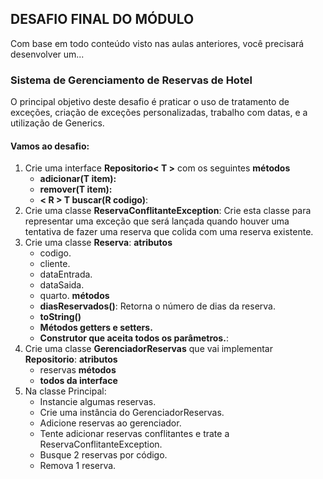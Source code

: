 ## DESAFIO FINAL DO MÓDULO
Com base em todo conteúdo visto nas aulas anteriores, você precisará desenvolver um...

### Sistema de Gerenciamento de Reservas de Hotel
O principal objetivo deste desafio é praticar o uso de tratamento de exceções, criação de exceções personalizadas, trabalho com datas, e a utilização de Generics.

#### Vamos ao desafio:
1. Crie uma interface **Repositorio< T >** com os seguintes
   **métodos**
    * **adicionar(T item):**
    * **remover(T item):**
    * **< R > T buscar(R codigo)**:
2. Crie uma classe **ReservaConflitanteException**: Crie esta classe para representar uma exceção que será lançada quando houver uma tentativa de fazer uma reserva que colida com uma reserva existente.
3. Crie uma classe **Reserva**:
   **atributos**
    * codigo.
    * cliente.
    * dataEntrada.
    * dataSaida.
    * quarto.
      **métodos**
    * **diasReservados()**: Retorna o número de dias da reserva.
    * **toString()**
    * **Métodos getters e setters.**
    * **Construtor que aceita todos os parâmetros.**:
4. Crie uma classe **GerenciadorReservas** que vai implementar **Repositorio**:
   **atributos**
    * reservas
      **métodos**
    * **todos da interface**
5. Na classe Principal:
    * Instancie algumas reservas.
    * Crie uma instância do GerenciadorReservas.
    * Adicione reservas ao gerenciador.
    * Tente adicionar reservas conflitantes e trate a ReservaConflitanteException.
    * Busque 2 reservas por código.
    * Remova 1 reserva.